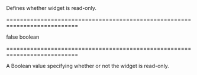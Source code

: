 <!--**
/*-------------------------------------------
    Auto-generated file. Do not modify.
-------------------------------------------

**-->
<!--d-->Defines whether widget is read-only.<!--/d-->
===========================================================================
<!--default-->false<!--/default-->
<!--type-->boolean<!--/type-->
===========================================================================

<!--shortDescription-->
A Boolean value specifying whether or not the widget is read-only.
<!--/shortDescription-->

<!--fullDescription-->

<!--/fullDescription-->